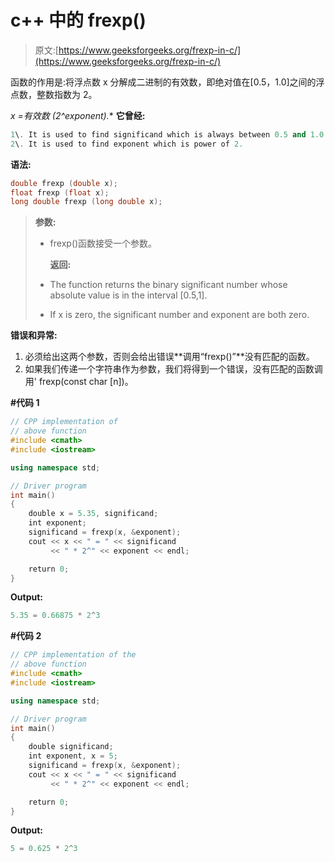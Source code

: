 # c++ 中的 frexp()

> 原文:[https://www.geeksforgeeks.org/frexp-in-c/](https://www.geeksforgeeks.org/frexp-in-c/)

函数的作用是:将浮点数 x 分解成二进制的有效数，即绝对值在[0.5，1.0]之间的浮点数，整数指数为 2。

**x =有效数* (2^exponent).** 
**它曾经:**

```cpp
1\. It is used to find significand which is always between 0.5 and 1.0
2\. It is used to find exponent which is power of 2.

```

**语法:**

```cpp
double frexp (double x);
float frexp (float x);
long double frexp (long double x);

```

> **参数:**
> 
> *   frexp()函数接受一个参数。
>     
>     **返回:**
>     
>     
> *   The function returns the binary significant number whose absolute value is in the interval [0.5,1].
> *   If x is zero, the significant number and exponent are both zero.

**错误和异常:**

1.  必须给出这两个参数，否则会给出错误**调用“frexp()”**没有匹配的函数。
2.  如果我们传递一个字符串作为参数，我们将得到一个错误，没有匹配的函数调用' frexp(const char [n])。

**#代码 1**

```cpp
// CPP implementation of 
// above function
#include <cmath>
#include <iostream>

using namespace std;

// Driver program
int main()
{
    double x = 5.35, significand;
    int exponent;
    significand = frexp(x, &exponent);
    cout << x << " = " << significand 
         << " * 2^" << exponent << endl;

    return 0;
}
```

**Output:**

```cpp
5.35 = 0.66875 * 2^3

```

**#代码 2**

```cpp
// CPP implementation of the 
// above function
#include <cmath>
#include <iostream>

using namespace std;

// Driver program
int main()
{
    double significand;
    int exponent, x = 5;
    significand = frexp(x, &exponent);
    cout << x << " = " << significand 
         << " * 2^" << exponent << endl;

    return 0;
}
```

**Output:**

```cpp
5 = 0.625 * 2^3

```